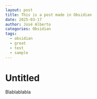```yaml
---
layout: post
title: This is a post made in Obsidian
date: 2025-03-17
author: José Alberto
categories: Obsidian
tags:
  - obsidian
  - great
  - test
  - sample
---
```


# Untitled

Blablablabla